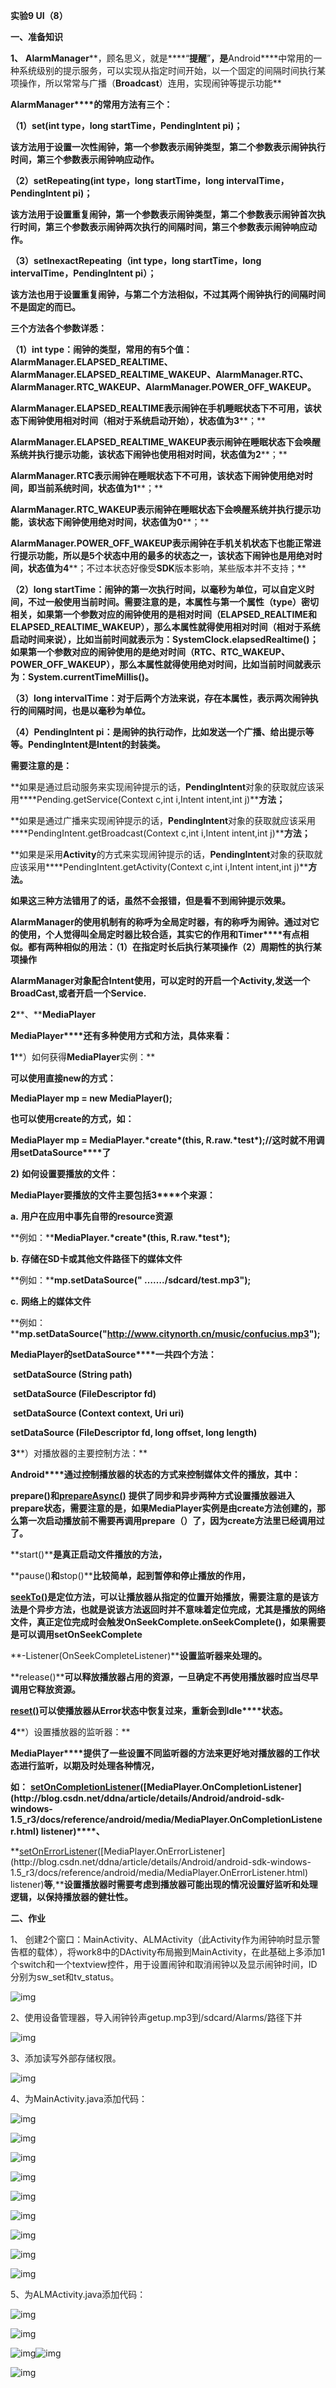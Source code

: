 **实验9 UI（8）**

 

**一、准备知识**

 

**1、** **AlarmManager****，顾名思义，就是****“****提醒****”****，是****Android****中常用的一种系统级别的提示服务，可以实现从指定时间开始，以一个固定的间隔时间执行某项操作，所以常常与广播（****Broadcast****）连用，实现闹钟等提示功能**

 

**AlarmManager****的常用方法有三个：**

 

**（****1****）****set(int type****，****long startTime****，****PendingIntent pi)****；**

**该方法用于设置一次性闹钟，第一个参数表示闹钟类型，第二个参数表示闹钟执行时间，第三个参数表示闹钟响应动作。**

 

**（****2****）****setRepeating(int type****，****long startTime****，****long intervalTime****，****PendingIntent pi)****；**

**该方法用于设置重复闹钟，第一个参数表示闹钟类型，第二个参数表示闹钟首次执行时间，第三个参数表示闹钟两次执行的间隔时间，第三个参数表示闹钟响应动作。**

 

**（****3****）****setInexactRepeating****（****int type****，****long startTime****，****long intervalTime****，****PendingIntent pi****）；**

 **该方法也用于设置重复闹钟，与第二个方法相似，不过其两个闹钟执行的间隔时间不是固定的而已。**

 

**三个方法各个参数详悉：**

 

**（****1****）****int type****：闹钟的类型，常用的有****5****个值：****AlarmManager.ELAPSED_REALTIME****、****AlarmManager.ELAPSED_REALTIME_WAKEUP****、****AlarmManager.RTC****、****AlarmManager.RTC_WAKEUP****、****AlarmManager.POWER_OFF_WAKEUP****。**

 

**AlarmManager.ELAPSED_REALTIME****表示闹钟在手机睡眠状态下不可用，该状态下闹钟使用相对时间（相对于系统启动开始），状态值为****3****；**

**AlarmManager.ELAPSED_REALTIME_WAKEUP****表示闹钟在睡眠状态下会唤醒系统并执行提示功能，该状态下闹钟也使用相对时间，状态值为****2****；**

**AlarmManager.RTC****表示闹钟在睡眠状态下不可用，该状态下闹钟使用绝对时间，即当前系统时间，状态值为****1****；**

**AlarmManager.RTC_WAKEUP****表示闹钟在睡眠状态下会唤醒系统并执行提示功能，该状态下闹钟使用绝对时间，状态值为****0****；**

**AlarmManager.POWER_OFF_WAKEUP****表示闹钟在手机关机状态下也能正常进行提示功能，所以是****5****个状态中用的最多的状态之一，该状态下闹钟也是用绝对时间，状态值为****4****；不过本状态好像受****SDK****版本影响，某些版本并不支持；**

 

**（****2****）****long startTime****：闹钟的第一次执行时间，以毫秒为单位，可以自定义时间，不过一般使用当前时间。需要注意的是，本属性与第一个属性（****type****）密切相关，如果第一个参数对应的闹钟使用的是相对时间（****ELAPSED_REALTIME****和****ELAPSED_REALTIME_WAKEUP****），那么本属性就得使用相对时间（相对于系统启动时间来说），比如当前时间就表示为：****SystemClock.elapsedRealtime()****；如果第一个参数对应的闹钟使用的是绝对时间（****RTC****、****RTC_WAKEUP****、****POWER_OFF_WAKEUP****），那么本属性就得使用绝对时间，比如当前时间就表示为：****System.currentTimeMillis()****。**

 

**（****3****）****long intervalTime****：对于后两个方法来说，存在本属性，表示两次闹钟执行的间隔时间，也是以毫秒为单位。**

 

**（****4****）****PendingIntent  pi****：是闹钟的执行动作，比如发送一个广播、给出提示等等。****PendingIntent****是****Intent****的封装类。**

**需要注意的是：** 

**如果是通过启动服务来实现闹钟提示的话，****PendingIntent****对象的获取就应该采用****Pending.getService(Context c,int i,Intent intent,int j)****方法；**

**如果是通过广播来实现闹钟提示的话，****PendingIntent****对象的获取就应该采用****PendingIntent.getBroadcast(Context c,int i,Intent intent,int j)****方法；**

**如果是采用****Activity****的方式来实现闹钟提示的话，****PendingIntent****对象的获取就应该采用****PendingIntent.getActivity(Context c,int i,Intent intent,int j)****方法。**

**如果这三种方法错用了的话，虽然不会报错，但是看不到闹钟提示效果。**

 

**AlarmManager****的使用机制有的称呼为全局定时器，有的称呼为闹钟。通过对它的使用，个人觉得叫全局定时器比较合适，其实它的作用和****Timer****有点相似。都有两种相似的用法：（****1****）在指定时长后执行某项操作（****2****）周期性的执行某项操作**

 

**AlarmManager****对象配合****Intent****使用，可以定时的开启一个****Activity,****发送一个****BroadCast,****或者开启一个****Service.**

 

**2****、****MediaPlayer**

**MediaPlayer****还有多种使用方式和方法，具体来看：**

**1****）如何获得****MediaPlayer****实例：**

  **可以使用直接****new****的方式：**

  **MediaPlayer mp = new MediaPlayer();**

  **也可以使用****create****的方式，如：**

**MediaPlayer mp = MediaPlayer.\*create\*(this, R.raw.\*test\*);//****这时就不用调用****setDataSource****了**

 

**2)** **如何设置要播放的文件：**

  **MediaPlayer****要播放的文件主要包括****3****个来源：**

**a.** **用户在应用中事先自带的****resource****资源**

  **例如：****MediaPlayer.\*create\*(this, R.raw.\*test\*);**

**b.** **存储在****SD****卡或其他文件路径下的媒体文件**

**例如：****mp.setDataSource(" ……./sdcard/test.mp3");**

**c.** **网络上的媒体文件**

**例如：****mp.setDataSource("http://www.citynorth.cn/music/confucius.mp3");**

 

**MediaPlayer****的****setDataSource****一共四个方法：**

​    **setDataSource (String path)**

​    **setDataSource (FileDescriptor fd)**

​    **setDataSource (Context context, Uri uri)**

  **setDataSource (FileDescriptor fd, long offset, long length)**

 

**3****）对播放器的主要控制方法：**

**Android****通过控制播放器的状态的方式来控制媒体文件的播放，其中：**

**prepare()****和****[prepareAsync()](http://blog.csdn.net/ddna/article/details/Android/android-sdk-windows-1.5_r3/docs/reference/android/media/MediaPlayer.html#prepareAsync())** **提供了同步和异步两种方式设置播放器进入****prepare****状态，需要注意的是，如果****MediaPlayer****实例是由****create****方法创建的，那么第一次启动播放前不需要再调用****prepare****（）了，因为****create****方法里已经调用过了。**

**start()****是真正启动文件播放的方法，**

**pause()****和****stop()****比较简单，起到暂停和停止播放的作用，**

**[seekTo()](file:///F:/Android/android-sdk-windows-1.5_r3/docs/reference/android/media/MediaPlayer.html#seekTo(int))****是定位方法，可以让播放器从指定的位置开始播放，需要注意的是该方法是个异步方法，也就是说该方法返回时并不意味着定位完成，尤其是播放的网络文件，真正定位完成时会触发****OnSeekComplete.onSeekComplete()****，如果需要是可以调用****setOnSeekComplete**

**-Listener(OnSeekCompleteListener)****设置监听器来处理的。**

**release()****可以释放播放器占用的资源，一旦确定不再使用播放器时应当尽早调用它释放资源。**

**[reset()](file:///F:/Android/android-sdk-windows-1.5_r3/docs/reference/android/media/MediaPlayer.html#reset())****可以使播放器从****Error****状态中恢复过来，重新会到****Idle****状态。**

 

**4****）设置播放器的监听器：**

  **MediaPlayer****提供了一些设置不同监听器的方法来更好地对播放器的工作状态进行监听，以期及时处理各种情况，**

**如：** **[setOnCompletionListener](http://blog.csdn.net/ddna/article/details/Android/android-sdk-windows-1.5_r3/docs/reference/android/media/MediaPlayer.html#setOnCompletionListener(android.media.MediaPlayer.OnCompletionListener))([MediaPlayer.OnCompletionListener](http://blog.csdn.net/ddna/article/details/Android/android-sdk-windows-1.5_r3/docs/reference/android/media/MediaPlayer.OnCompletionListener.html) listener)****、**

**[setOnErrorListener](http://blog.csdn.net/ddna/article/details/Android/android-sdk-windows-1.5_r3/docs/reference/android/media/MediaPlayer.html#setOnErrorListener(android.media.MediaPlayer.OnErrorListener))([MediaPlayer.OnErrorListener](http://blog.csdn.net/ddna/article/details/Android/android-sdk-windows-1.5_r3/docs/reference/android/media/MediaPlayer.OnErrorListener.html) listener)****等****,****设置播放器时需要考虑到播放器可能出现的情况设置好监听和处理逻辑，以保持播放器的健壮性。**

 

 

 

 

**二、作业** 

1、 创建2个窗口：MainActivity、ALMActivity（此Activity作为闹钟响时显示警告框的载体），将work8中的DActivity布局搬到MainActivity，在此基础上多添加1个switch和一个textview控件，用于设置闹钟和取消闹钟以及显示闹钟时间，ID分别为sw_set和tv_status。

![img](android_work9.assets/clip_image002.jpg)

2、使用设备管理器，导入闹钟铃声getup.mp3到/sdcard/Alarms/路径下并

![img](android_work9.assets/clip_image004.jpg)

3、添加读写外部存储权限。

![img](android_work9.assets/clip_image006.jpg)

4、为MainActivity.java添加代码：

![img](android_work9.assets/clip_image008.jpg)

![img](android_work9.assets/clip_image010.jpg)

![img](android_work9.assets/clip_image012.jpg)

![img](android_work9.assets/clip_image014.jpg)

![img](android_work9.assets/clip_image016.jpg)

![img](android_work9.assets/clip_image018.jpg)

![img](android_work9.assets/clip_image020.jpg)

![img](android_work9.assets/clip_image022.jpg)

![img](android_work9.assets/clip_image024.jpg)

5、为ALMActivity.java添加代码：

![img](android_work9.assets/clip_image026.jpg)

![img](android_work9.assets/clip_image028.jpg)

 

![img](android_work9.assets/clip_image030.jpg)![img](android_work9.assets/clip_image032.jpg)

![img](android_work9.assets/clip_image034.jpg)